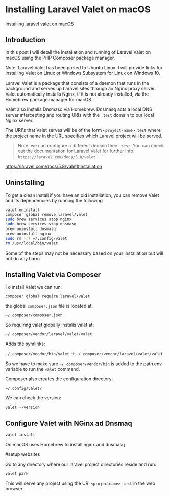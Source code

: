 # Installing Laravel Valet on macOS

[installing laravel valet on macOS](https://aregsar.com/blog/2019/installing-laravel-valet-on-macOS)

## Introduction

In this post I will detail the installation and running of Laravel Valet on macOS using the PHP Composer package manager.

Note: Laravel Valet has been ported to Ubuntu Linux. I will provide links for installing Valet on Linux or Windows Subsystem for Linux on Windows 10.

Laravel Valet is a package that consists of a daemon that runs in the background and serves up Laravel sites through an Nginx proxy server. Valet automatically installs Nginx, if it is not already installed, via the Homebrew package manager for macOS.

Valet also installs Dnsmasq via Homebrew. Dnsmasq acts a local DNS server intercepting and routing URIs with the `.test` domain to our local Nginx server.

The URI's that Valet serves will be of the form `<project-name>.test` where the project name in the URL specifies which Laravel project will be served.

> Note: we can configure a different domain then `.test`. You can check out the documentation for Laravel Valet for further info. `https://laravel.com/docs/5.8/valet`.

https://laravel.com/docs/5.8/valet#installation

## Uninstalling

To get a clean install if you have an old installation, you can remove Valet and its dependencies by running the following

```bash
valet uninstall
composer global remove laravel/valet
sudo brew services stop nginx
sudo brew services stop dnsmasq
brew uninstall dnsmasq
brew uninstall nginx
sudo rm -rf ~/.config/valet
rm /usr/local/bin/valet
```

Some of the steps may not be necessary based on your installation but will not do any harm.

## Installing Valet via Composer

To install Valet we can run:

`composer global require laravel/valet`

the global `composer.json` file is located at:

`~/.composer/composer.json`

So requiring valet globally installs valet at:

`~/.composer/vendor/laravel/valet/valet`

Adds the symlinks:

`~/.composer/vendor/bin/valet` -> `~/.composer/vendor/laravel/valet/valet`

So we have to make sure `~/.composer/vendor/bin` is added to the path env variable to run the `valet` command.

Composer also creates the configuration directory:

`~/.config/valet/`

We can check the version:

`valet --version`

## Configure Valet with NGinx ad Dnsmaq

`valet install`

On macOS uses Homebrew to install nginx and dnsmasq

#setup websites

Go to any directory where our laravel project directories reside and run:

`valet park`

This will serve any project using the URI `<projectname>.test` in the web browser













